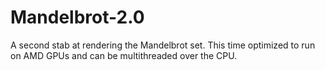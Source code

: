 # Mandelbrot-2.0
A second stab at rendering the Mandelbrot set. This time optimized to run on AMD GPUs and can be multithreaded over the CPU.
